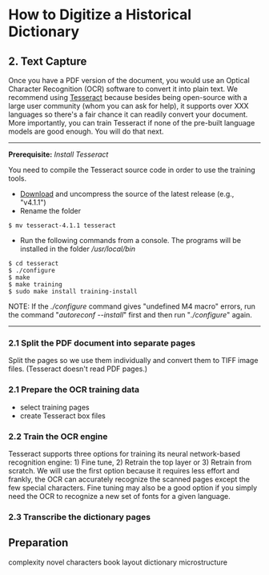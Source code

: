 # How to Digitize a Historical Dictionary

## 2. Text Capture

Once you have a PDF version of the document, you would use an Optical Character Recognition (OCR) software to convert it into plain text. We recommend using [Tesseract](https://github.com/tesseract-ocr/tesseract) because besides being open-source with a large user community (whom you can ask for help), it supports over XXX languages so there's a fair chance it can readily convert your document. More importantly, you can train Tesseract if none of the pre-built language models are good enough. You will do that next.

---
__Prerequisite:__ _Install Tesseract_

You need to compile the Tesseract source code in order to use the training tools.

- [Download](https://github.com/tesseract-ocr/tesseract/releases) and uncompress the source of the latest release (e.g., "v4.1.1")
- Rename the folder 
```
$ mv tesseract-4.1.1 tesseract
```

- Run the following commands from a console. The programs will be installed in the folder _/usr/local/bin_

```
$ cd tesseract
$ ./configure
$ make
$ make training
$ sudo make install training-install
```

NOTE:  If the _./configure_ command gives "undefined M4 macro" errors, run the command "_autoreconf --install_" first and then run "_./configure_" again.

---

### 2.1 Split the PDF document into separate pages

Split the pages so we use them individually and convert them to TIFF image files. (Tesseract doesn't read PDF pages.) 

### 2.1 Prepare the OCR training data



  - select training pages
  - create Tesseract box files

### 2.2 Train the OCR engine

Tesseract supports three options for training its neural network-based recognition engine: 1) Fine tune, 2) Retrain the top layer or 3) Retrain from scratch. We will use the first option because it requires less effort and frankly, the OCR can accurately recognize the scanned pages except the few special characters. Fine tuning may also be a good option if you simply need the OCR to recognize a new set of fonts for a given language.

### 2.3 Transcribe the dictionary pages

## Preparation

complexity
novel characters
book layout
dictionary microstructure